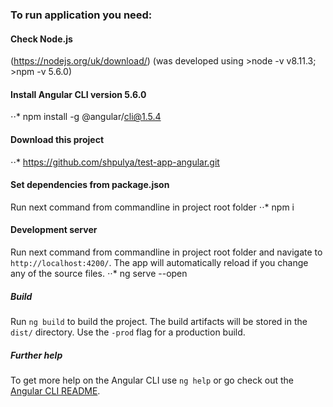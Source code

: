 ### To run application you need:

#### Check Node.js 

(https://nodejs.org/uk/download/) (was developed using >node -v  v8.11.3;   >npm -v   5.6.0)

#### Install Angular CLI version 5.6.0

⋅⋅* npm install -g @angular/cli@1.5.4

#### Download this project 

⋅⋅* https://github.com/shpulya/test-app-angular.git

#### Set dependencies from package.json

Run next command from commandline in project root folder
⋅⋅* npm i

#### Development server

Run next command from commandline in project root folder and navigate to `http://localhost:4200/`. The app will automatically reload if you change any of the source files.
⋅⋅* ng serve --open

##### Build

Run `ng build` to build the project. The build artifacts will be stored in the `dist/` directory. Use the `-prod` flag for a production build.

##### Further help

To get more help on the Angular CLI use `ng help` or go check out the [Angular CLI README](https://github.com/angular/angular-cli/blob/master/README.md).
